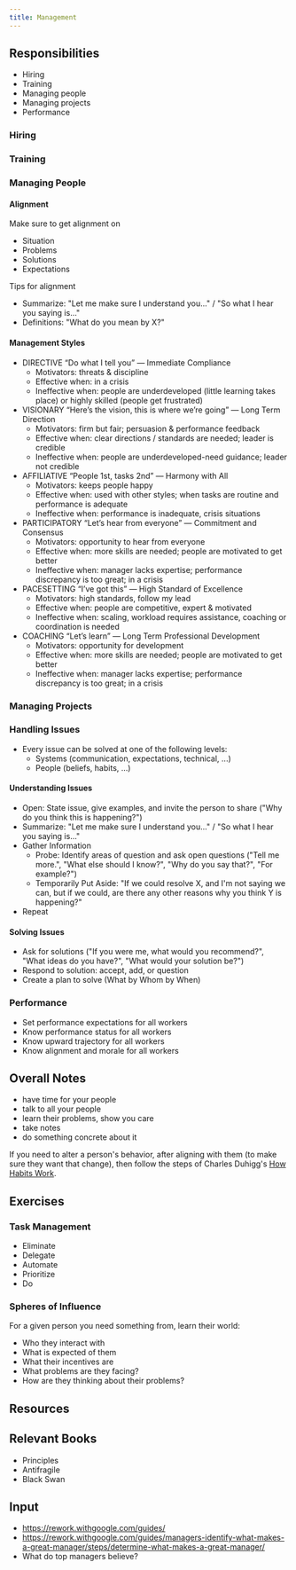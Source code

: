 ```yaml
---
title: Management
---
```


## Responsibilities
- Hiring
- Training
- Managing people
- Managing projects
- Performance

### Hiring

### Training

### Managing People

#### Alignment
Make sure to get alignment on
- Situation
- Problems
- Solutions
- Expectations

Tips for alignment
- Summarize: "Let me make sure I understand you..." / "So what I hear you saying is..."
- Definitions: "What do you mean by X?"

#### Management Styles
- DIRECTIVE “Do what I tell you” — Immediate Compliance
  - Motivators: threats & discipline
  - Effective when: in a crisis
  - Ineffective when: people are underdeveloped (little learning takes place) or highly skilled (people get frustrated)
- VISIONARY “Here’s the vision, this is where we’re going” — Long Term Direction
  - Motivators: firm but fair; persuasion & performance feedback
  - Effective when: clear directions / standards are needed; leader is credible
  - Ineffective when: people are underdeveloped-need guidance; leader not credible
- AFFILIATIVE “People 1st, tasks 2nd” — Harmony with All
  - Motivators: keeps people happy
  - Effective when: used with other styles; when tasks are routine and performance is adequate
  - Ineffective when: performance is inadequate, crisis situations
- PARTICIPATORY “Let’s hear from everyone” — Commitment and Consensus
  - Motivators: opportunity to hear from everyone
  - Effective when: more skills are needed; people are motivated to get better
  - Ineffective when: manager lacks expertise; performance discrepancy is too great; in a crisis
- PACESETTING “I’ve got this” — High Standard of Excellence
  - Motivators: high standards, follow my lead
  - Effective when: people are competitive, expert & motivated
  - Ineffective when: scaling, workload requires assistance, coaching or coordination is needed
- COACHING “Let’s learn” — Long Term Professional Development
  - Motivators: opportunity for development
  - Effective when: more skills are needed; people are motivated to get better
  - Ineffective when: manager lacks expertise; performance discrepancy is too great; in a crisis

### Managing Projects


### Handling Issues
- Every issue can be solved at one of the following levels:
  - Systems (communication, expectations, technical, ...)
  - People (beliefs, habits, ...)

#### Understanding Issues
- Open: State issue, give examples, and invite the person to share ("Why do you think this is happening?")
- Summarize: "Let me make sure I understand you..." / "So what I hear you saying is..."
- Gather Information
  - Probe: Identify areas of question and ask open questions ("Tell me more.", "What else should I know?", "Why do you say that?", "For example?")
  - Temporarily Put Aside: "If we could resolve X, and I'm not saying we can, but if we could, are there any other reasons why you think Y is happening?"
- Repeat

#### Solving Issues
- Ask for solutions ("If you were me, what would you recommend?", "What ideas do you have?", "What would your solution be?")
- Respond to solution: accept, add, or question
- Create a plan to solve (What by Whom by When)


### Performance
- Set performance expectations for all workers
- Know performance status for all workers
- Know upward trajectory for all workers
- Know alignment and morale for all workers


## Overall Notes
- have time for your people
- talk to all your people
- learn their problems, show you care
- take notes
- do something concrete about it

If you need to alter a person's behavior, after aligning with them (to make sure they want that change), then follow the steps of Charles Duhigg's [How Habits Work](https://charlesduhigg.com/how-habits-work/).

## Exercises

### Task Management
- Eliminate
- Delegate
- Automate
- Prioritize
- Do

### Spheres of Influence
For a given person you need something from, learn their world:
- Who they interact with
- What is expected of them
- What their incentives are
- What problems are they facing?
- How are they thinking about their problems?

## Resources

## Relevant Books
- Principles
- Antifragile
- Black Swan

## Input
- https://rework.withgoogle.com/guides/
- https://rework.withgoogle.com/guides/managers-identify-what-makes-a-great-manager/steps/determine-what-makes-a-great-manager/
- What do top managers believe?
